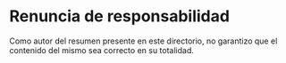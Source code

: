 # Renuncia de responsabilidad
Como autor del resumen presente en este directorio, no garantizo que el contenido del mismo sea correcto en su totalidad.
